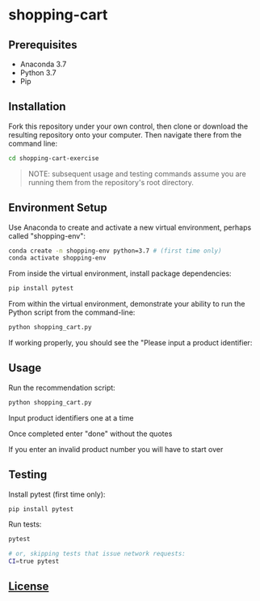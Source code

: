 # shopping-cart


## Prerequisites

  + Anaconda 3.7
  + Python 3.7
  + Pip

## Installation

Fork this repository under your own control, then clone or download the resulting repository onto your computer. Then navigate there from the command line:

```sh
cd shopping-cart-exercise
```

> NOTE: subsequent usage and testing commands assume you are running them from the repository's root directory.

## Environment Setup

Use Anaconda to create and activate a new virtual environment, perhaps called "shopping-env":

```sh
conda create -n shopping-env python=3.7 # (first time only)
conda activate shopping-env
```

From inside the virtual environment, install package dependencies:

```sh
pip install pytest
```
From within the virtual environment, demonstrate your ability to run the Python script from the command-line:

```sh
python shopping_cart.py
```
If working properly, you should see the "Please input a product identifier:

## Usage

Run the recommendation script:

```py
python shopping_cart.py
```

Input product identifiers one at a time

Once completed enter "done" without the quotes

If you enter an invalid product number you will have to start over

## Testing

Install pytest (first time only):

```sh
pip install pytest
```

Run tests:

```sh
pytest

# or, skipping tests that issue network requests:
CI=true pytest
```

## [License](/LICENSE.md)